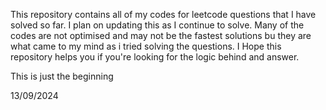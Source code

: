 This repository contains all of my codes for leetcode questions that I have solved so far. I plan on updating this as I continue to solve. 
Many of the codes are not optimised and may not be the fastest solutions bu they are what came to my mind as i tried solving the questions.
I Hope this repository helps you if you're looking for the logic behind and answer.

This is just the beginning


13/09/2024

